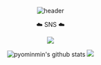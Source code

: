  <div align="center">


![header](https://capsule-render.vercel.app/api?type=transparent&color=autok&height=300&section=header&&fontAlignY=45&fontSize=90&desc=Hello,%20I'm%20Min&animation=twinkling&fontSize=40)
 

 

 
 ☁️ SNS ☁️

 
 <a href="https://www.instagram.com/myopingu_/" target="_blank"><img src="https://img.shields.io/badge/instagram-E4405F?style=flat-square&logo=instagram&logoColor=white"/></a>


![pyominmin's github stats](https://github-readme-stats.vercel.app/api?username=pyominmin&show_icons=true) <img src="http://mazandi.herokuapp.com/api?handle={pyominmin}&theme=cold"/>
 

</div>
